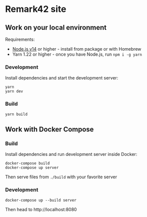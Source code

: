 # Remark42 site

## Work on your local environment

Requirements:

* [Node.js v14](https://nodejs.org/en/) or higher - install from package or with Homebrew
* Yarn 1.22 or higher - once you have Node.js, run `npm i -g yarn`

### Development

Install dependencies and start the development server:

```shell
yarn
yarn dev
```

### Build

```shell
yarn build
```

## Work with Docker Compose

### Build

Install dependencies and run development server inside Docker:

```shell
docker-compose build
docker-compose up server
```

Then serve files from `./build` with your favorite server

### Development

```shell
docker-compose up --build server
```

Then head to http://localhost:8080
